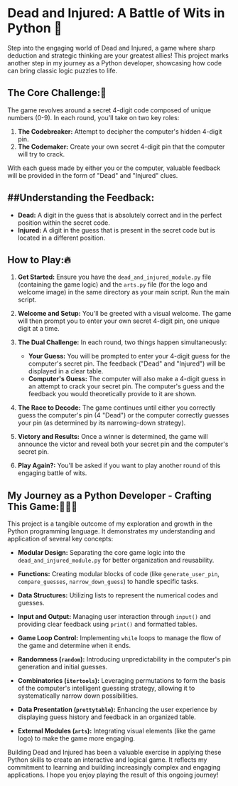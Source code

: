 # Dead and Injured: A Battle of Wits in Python 🙂

Step into the engaging world of Dead and Injured, a game where sharp deduction and strategic thinking are your greatest allies! This project marks another step in my journey as a Python developer, showcasing how code can bring classic logic puzzles to life.

 The Core Challenge:🧠
---
The game revolves around a secret 4-digit code composed of unique numbers (0-9). In each round, you'll take on two key roles:

1.  **The Codebreaker:** Attempt to decipher the computer's hidden 4-digit pin.
2.  **The Codemaker:** Create your own secret 4-digit pin that the computer will try to crack.

With each guess made by either you or the computer, valuable feedback will be provided in the form of "Dead" and "Injured" clues.

##Understanding the Feedback:
---
* **Dead:** A digit in the guess that is absolutely correct and in the perfect position within the secret code.
* **Injured:** A digit in the guess that is present in the secret code but is located in a different position.

How to Play:🔥
---
1.  **Get Started:** Ensure you have the `dead_and_injured_module.py` file (containing the game logic) and the `arts.py` file (for the logo and welcome image) in the same directory as your main script. Run the main script.

2.  **Welcome and Setup:** You'll be greeted with a visual welcome. The game will then prompt you to enter your own secret 4-digit pin, one unique digit at a time.

3.  **The Dual Challenge:** In each round, two things happen simultaneously:
    * **Your Guess:** You will be prompted to enter your 4-digit guess for the computer's secret pin. The feedback ("Dead" and "Injured") will be displayed in a clear table.
    * **Computer's Guess:** The computer will also make a 4-digit guess in an attempt to crack your secret pin. The computer's guess and the feedback you would theoretically provide to it are shown.

4.  **The Race to Decode:** The game continues until either you correctly guess the computer's pin (4 "Dead") or the computer correctly guesses your pin (as determined by its narrowing-down strategy).

5.  **Victory and Results:** Once a winner is determined, the game will announce the victor and reveal both your secret pin and the computer's secret pin.

6.  **Play Again?:** You'll be asked if you want to play another round of this engaging battle of wits.

My Journey as a Python Developer - Crafting This Game:👨‍💻🚀
---
This project is a tangible outcome of my exploration and growth in the Python programming language. It demonstrates my understanding and application of several key concepts:

* **Modular Design:** Separating the core game logic into the `dead_and_injured_module.py` for better organization and reusability.

* **Functions:** Creating modular blocks of code (like `generate_user_pin`, `compare_guesses`, `narrow_down_guess`) to handle specific tasks.

* **Data Structures:** Utilizing lists to represent the numerical codes and guesses.

* **Input and Output:** Managing user interaction through `input()` and providing clear feedback using `print()` and formatted tables.

* **Game Loop Control:** Implementing `while` loops to manage the flow of the game and determine when it ends.

* **Randomness (`random`):** Introducing unpredictability in the computer's pin generation and initial guesses.

* **Combinatorics (`itertools`):** Leveraging permutations to form the basis of the computer's intelligent guessing strategy, allowing it to systematically narrow down possibilities.

* **Data Presentation (`prettytable`):** Enhancing the user experience by displaying guess history and feedback in an organized table.

* **External Modules (`arts`):** Integrating visual elements (like the game logo) to make the game more engaging.


Building Dead and Injured has been a valuable exercise in applying these Python skills to create an interactive and logical game. It reflects my commitment to learning and building increasingly complex and engaging applications. I hope you enjoy playing the result of this ongoing journey!
